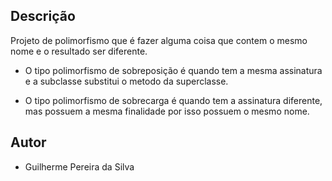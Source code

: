 ##   Descrição

Projeto de polimorfismo que é fazer alguma coisa que contem o mesmo nome e o resultado ser diferente.

- O tipo polimorfismo de sobreposição é quando tem a mesma assinatura e a subclasse substitui o metodo da superclasse.

- O tipo polimorfismo de sobrecarga é quando tem a assinatura diferente, mas possuem a mesma finalidade por isso possuem o mesmo nome.

##   Autor

- Guilherme Pereira da Silva